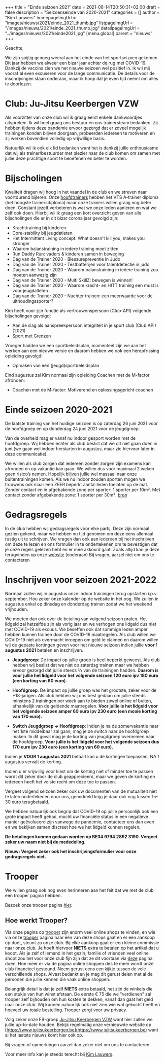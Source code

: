 +++
title = "Einde seizoen 2021"
date = 2021-06-14T20:50:31+02:00
draft = false
description = "Seizoenseinde van 2020-2021"
categories = []
author = "Kim Lauwers"
homepageImgUrl = "images/nieuws/2021/einde_2021_thumb.jpg"
listpageImgUrl = "/images/nieuws/2021/einde_2021_thumb.jpg"
detailpageImgUrl = "../images/nieuws/2021/einde2021.jpg"
[menu.global]
    parent = "nieuws"
+++

Geachte,

We zijn spijtig genoeg weeral aan het einde van het sportseizoen gekomen. Dit jaar hebben we alweer een bizar jaar achter de rug met COVID-19. Dankzij de vaccins zien we het nieuwe seizoen wel positief in. Ik wil mij vooraf al even excuseren voor de lange communicatie. De details voor de inschrijvingen staan onderaan, maar ik hoop dat je even tijd neemt om alles te doorlezen.

# Club: Ju-Jitsu Keerbergen VZW
Als voorzitter van onze club wil ik graag eerst enkele dankwoordjes uitspreken. Ik wil heel graag ons bestuur en ons trainersteam bedanken. Zij hebben tijdens deze pandemie ervoor gezorgd dat er zoveel mogelijk trainingen konden blijven doorgaan, probeerden iedereen te motiveren en zij werken bovendien volledig op vrijwillige basis.

Natuurlijk wil ik ook elk lid bedanken want het is dankzij jullie enthousiasme dat wij als trainer/bestuurder met plezier naar de club komen om samen met jullie deze prachtige sport te beoefenen en beter te worden.

# Bijscholingen
Kwaliteit dragen wij hoog in het vaandel in de club en we streven naar voortdurend bijleren. Onze [hoofdtrainers](https://www.jujitsukeerbergen.be/trainers) hebben het VTS A-trainer diploma (het hoogste trainersdiploma) maar onze trainers willen graag nog beter doen. Constant jezelf verbeteren is wat we onze leden aanleren en wat we zelf ook doen. Hierbij wil ik graag een kort overzicht geven van alle bijscholingen die er in dit bizar corona jaar gevolgd zijn:

* Krachttraining bij kinderen
* Core-stability bij jeugdatleten
* Het Intermittent Living concept. What doesn't kill you, makes you stronger
* Waarom balanstraining in iedere training moet zitten
* Run Daddy Run: vaders & kinderen samen in beweging
* Dag van de Trainer 2020 - Blessurepreventie in Judo
* Dag van de Trainer 2020 - Testbatterijen voor talentdetectie in judo
* Dag van de Trainer 2020 - Waarom balanstraining in iedere training zou moeten aanwezig zijn
* Dag van de Trainer 2020 - Multi SkillZ: bewegen is winnen!
* Dag van de Trainer 2020 - Waarom kracht- en HITT training een must is voor jeugdatleten
* Dag van de Trainer 2020 - Nuchter trainen: een meerwaarde voor de uithoudingssporter?


Kim heeft voor zijn functie als vertrouwenspersoon (Club-API) volgende bijscholingen gevolgd:
* Aan de slag als aanspreekpersoon integriteit in je sport club (Club API) (2021)
* Sport met Grenzen


Vroeger hadden we een sportbeleidsplan, momenteel zijn we aan het werken aan een nieuwe versie en daarom hebben we ook een heropfrissing opleiding gevolgd:
* Opmaken van een (jeugd)sportbeleidsplan


Eind augustus zal Kim normaal zijn opleiding Coachen met de M-factor afronden:
* Coachen met de M-factor: Motiverend en oplossingsgericht coachen

# Einde seizoen 2020-2021
De laatste training van het huidige seizoen is op zaterdag 26 juni 2021 voor de hoofdgroep en op donderdag 24 juni 2021 voor de jeugdgroep.

Van de overheid mag er vanaf nu indoor gesport worden met de hoofdgroep. Wij hebben echter als club beslist dat we dit niet gaan doen in juni (we gaan wel indoor herstarten in augustus, maar zie hiervoor later in deze communicatie).

We willen als club zorgen dat iedereen zonder zorgen zijn examens kan afronden en op vakantie kan gaan. We willen dus voor maximaal 2 weken geen risico’s nemen. Hopelijk blijven jullie wel massaal naar onze buitentrainingen komen. Als we nu indoor zouden sporten mogen we trouwens ook maar een ZEER beperkt aantal leden toelaten op de mat.
Zonder contact en in afgebakende zone per sporter: 1 sporter per 10m². Met contact zonder afgebakende zone: 1 sporter per 30m².  [bron](https://www.vechtsportplatform.be/sites/default/files/Toelichting%20richtlijnen%20voor%20vechtsportbeoefening%20vanaf%209%20juni.pdf )

# Gedragsregels
In de club hebben wij gedragsregels voor elke partij. Deze zijn normaal gezien gekend, maar we hebben nu tijd genomen om deze eens allemaal rustig uit te schrijven. We vragen dan ook aan iedereen bij het inschrijven om deze te lezen en ons formulier in te ondertekenen om te bevestigen dat je deze regels gelezen hebt en er mee akkoord gaat. Zoals altijd kan je deze terugvinden op onze [website](https://www.jujitsukeerbergen.be/trainingen/) (onderaan)
Bij vragen, aarzel niet om ons te contacteren

# Inschrijven voor seizoen 2021-2022
Normaal zullen wij in augustus onze indoor trainingen terug opstarten i.p.v. september. Hou zeker onze kalender op de website in het oog. We zullen in augustus enkel op dinsdag en donderdag trainen zodat we het weekend vrijhouden.


We moeten dan ook over de betaling van volgend seizoen praten. Het lidgeld zal hetzelfde zijn als vorig jaar en we verhogen ons lidgeld dus niet met COVID-19 als excuus.
We beseffen ook dat sommige leden amper hebben kunnen trainen door de COVID-19 maatregelen. Als club willen we COVID-19 niet als overmacht inroepen om geld te claimen en daarom willen wij de gepaste kortingen geven voor het nieuwe seizoen indien jullie **voor 1 augustus 2021** betalen en inschrijven.

* **Jeugdgroep**: De impact op jullie groep is heel beperkt geweest. Als club hebben wij beslist dat we niet op zaterdag trainen maar we hebben ervoor gezorgd dat jullie steeds ⅔ van de trainingen hadden. **Daarom is voor jullie het lidgeld voor het volgende seizoen 120 euro ipv 180 euro (een korting van 60 euro).**

* **Hoofdgroep**: De impact op jullie groep was het grootste, zeker voor de +18-jarigen. Als club hebben wij ons best gedaan om jullie steeds minstens 2 trainingen per week aan te bieden zowel online of buiten, afhankelijk van de geldende maatregelen. **Voor jullie is het lidgeld voor het volgende seizoen amper 60 euro ipv 230 euro (een mooie korting van 170 euro).**

* **Switch Jeugdgroep -> Hoofdgroep**: Indien je na de zomervakantie naar het 1ste middelbaar zal gaan, mag je de switch naar de hoofdgroep maken. In dit geval mag je de korting van jeugdgroep overnemen naar de hoofdgroep. **Voor jullie is het lidgeld voor het volgende seizoen dus 170 euro ipv 230 euro (een korting van  60 euro).**

Indien je **VOOR 1 augustus 2021** betaalt kan u de kortingen toepassen, NA 1 augustus vervalt de korting.

Indien u er vrijwillig voor kiest om de korting niet of minder toe te passen wordt dit zeker door de club geapprecieerd, maar we geven de korting en iedereen heeft het volste recht om deze toe te passen.

Vergeet volgend seizoen zeker ook uw documenten van de mutualiteit niet te laten ondertekenen door ons, gemiddeld krijg je daar ook nog tussen 15-30 euro terugbetaald.

We hebben natuurlijk ook begrip dat COVID-19 op jullie persoonlijk ook een grote impact heeft gehad, mocht uw financiële status in een negatieve manier geëvolueerd zijn vanwege de pandemie, contacteer ons dan even en we bekijken samen discreet hoe we het lidgeld kunnen regelen.

**De betalingen kunnen gedaan worden op BE34 9794 2892 3190. Vergeet zeker uw naam niet bij de mededeling.**

**Nieuw: Vergeet zeker ook het inschrijvingsformulier voor onze gedragsregels niet.**

# Trooper
We willen graag ook nog even herinneren aan het feit dat we met de club een trooper pagina hebben.

Bezoek onze trooper pagina [hier](https://www.trooper.be/jujitsukeerbergen).

## Hoe werkt Trooper?

Via onze pagina op [trooper](https://www.trooper.be/jujitsukeerbergen) zijn enorm veel online shops te vinden, en wie via onze [trooper](https://www.trooper.be/jujitsukeerbergen) pagina naar één van deze shops gaat en er een aankoop op doet, steunt zo onze club.
Bij elke aankoop gaat er een kleine commissie naar onze club. Je hoeft hiervoor **NIETS** extra te betalen op het artikel dat u koopt. 
Als je zelf of iemand in het gezin, familie of vrienden veel online shopt zou het voor onze club fijn zijn dat ze dit voortaan via [deze](https://www.trooper.be/jujitsukeerbergen) pagina doen.
Hoe meer er via de pagina online shoppen des te meer wordt onze club financieel gesteund.
Neem gerust eens een kijkje tussen de vele verschillende shops.
Alvast bedankt en je mag dit gerust delen met al de personen die jullie kennen die vaak online shoppen.

Belangrijk detail is dat je zelf **NIETS** extra betaald, het zijn de winkels die een stukje van hun winst afstaan.
De eerste € 75 die we "verdienen" zal trooper zelf bijhouden om hun kosten te dekken, vanaf dan gaat het geld naar onze club.
Wij kunnen natuurlijk ook niet zien wie wat gekocht heeft en hoeveel uw totale bestelling. Trooper zorgt voor uw privacy.


Volg zeker onze FB-groep [Ju-Jitsu Keerbergen VZW](https://www.facebook.com/groups/357231384348318/) want hier zullen we jullie up-to-date houden. 
Bekijk regelmatig onze vernieuwde website op [https://www.jujitsukeerbergen.be](https://www.jujitsukeerbergen.be) want al het laatste nieuws komt hier ook op.

Bij vragen of opmerkingen aarzel dan zeker niet om ons te contacteren.

Voor meer info kan je steeds terecht bij [Kim Lauwers](https://www.jujitsukeerbergen.be/trainers/#Kim_Lauwers).